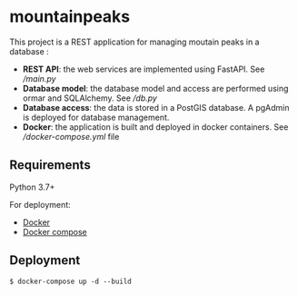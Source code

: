 # mountainpeaks

This project is a REST application for managing moutain peaks in a database :
* **REST API**: the web services are implemented using FastAPI. See _/main.py_
* **Database model**: the database model and access are performed using ormar and SQLAlchemy. See _/db.py_
* **Database access**: the data is stored in a PostGIS database. A pgAdmin is deployed for database management.
*  **Docker**: the application is built and deployed in docker containers. See _/docker-compose.yml_ file

## Requirements

Python 3.7+

For deployment:
* <a href="https://docs.docker.com/get-docker/" class="external-link" target="_blank">Docker</a>
* <a href="https://docs.docker.com/compose/" class="external-link" target="_blank">Docker compose</a>

## Deployment

<div class="termy">

```console
$ docker-compose up -d --build
```

</div>


